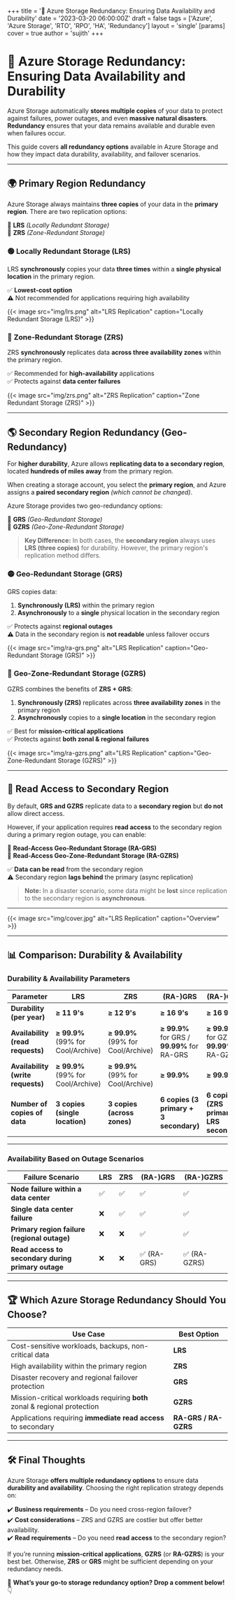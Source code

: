 +++
title = '🔹 Azure Storage Redundancy: Ensuring Data Availability and Durability'
date = '2023-03-20 06:00:00Z'
draft = false
tags = ['Azure', 'Azure Storage', 'RTO', 'RPO', 'HA', 'Redundancy']
layout = 'single'
[params]
    cover = true
    author = 'sujith'
+++

# 🔹 Azure Storage Redundancy: Ensuring Data Availability and Durability  

Azure Storage automatically **stores multiple copies** of your data to protect against failures, power outages, and even **massive natural disasters**. **Redundancy** ensures that your data remains available and durable even when failures occur.  

This guide covers **all redundancy options** available in Azure Storage and how they impact data durability, availability, and failover scenarios.  

---

## 🌍 **Primary Region Redundancy**  

Azure Storage always maintains **three copies** of your data in the **primary region**. There are two replication options:  

🔹 **LRS** *(Locally Redundant Storage)*  
🔹 **ZRS** *(Zone-Redundant Storage)*  

### 🟢 **Locally Redundant Storage (LRS)**  

LRS **synchronously** copies your data **three times** within a **single physical location** in the primary region.  

✅ **Lowest-cost option**  
⚠️ Not recommended for applications requiring high availability  

{{< image src="img/lrs.png" alt="LRS Replication" caption="Locally Redundant Storage (LRS)" >}}


### 🔵 **Zone-Redundant Storage (ZRS)**  

ZRS **synchronously** replicates data **across three availability zones** within the primary region.  

✅ Recommended for **high-availability** applications  
✅ Protects against **data center failures**  

{{< image src="img/zrs.png" alt="ZRS Replication" caption="Zone Redundant Storage (ZRS)" >}}

---

## 🌎 **Secondary Region Redundancy (Geo-Redundancy)**  

For **higher durability**, Azure allows **replicating data to a secondary region**, located **hundreds of miles away** from the primary region.  

When creating a storage account, you select the **primary region**, and Azure assigns a **paired secondary region** *(which cannot be changed)*.  

Azure Storage provides two geo-redundancy options:  

🔹 **GRS** *(Geo-Redundant Storage)*  
🔹 **GZRS** *(Geo-Zone-Redundant Storage)*  

> **Key Difference:** In both cases, the **secondary region** always uses **LRS (three copies)** for durability. However, the primary region's replication method differs.

### 🟡 **Geo-Redundant Storage (GRS)**  

GRS copies data:  
1. **Synchronously (LRS)** within the primary region  
2. **Asynchronously** to a **single** physical location in the secondary region  

✅ Protects against **regional outages**  
⚠️ Data in the secondary region is **not readable** unless failover occurs  

{{< image src="img/ra-grs.png" alt="LRS Replication" caption="Geo-Redundant Storage (GRS)" >}}

### 🔴 **Geo-Zone-Redundant Storage (GZRS)**  

GZRS combines the benefits of **ZRS + GRS**:  
1. **Synchronously (ZRS)** replicates across **three availability zones** in the primary region  
2. **Asynchronously** copies to a **single location** in the secondary region  

✅ Best for **mission-critical applications**  
✅ Protects against **both zonal & regional failures**  

{{< image src="img/ra-gzrs.png" alt="LRS Replication" caption="Geo-Zone-Redundant Storage (GZRS)" >}}

---

## 📖 **Read Access to Secondary Region**  

By default, **GRS and GZRS** replicate data to a **secondary region** but **do not** allow direct access.  

However, if your application requires **read access** to the secondary region during a primary region outage, you can enable:  

🔹 **Read-Access Geo-Redundant Storage (RA-GRS)**  
🔹 **Read-Access Geo-Zone-Redundant Storage (RA-GZRS)**  

✅ **Data can be read** from the secondary region  
⚠️ Secondary region **lags behind** the primary (async replication)  

> **Note:** In a disaster scenario, some data might be **lost** since replication to the secondary region is **asynchronous**.  

---

{{< image src="img/cover.jpg" alt="LRS Replication" caption="Overview" >}}

---

## 📊 **Comparison: Durability & Availability**  

### **Durability & Availability Parameters**  

| Parameter | LRS | ZRS | (RA-)GRS | (RA-)GZRS |
|-----------|----|----|----|----|
| **Durability (per year)** | **≥ 11 9's** | **≥ 12 9's** | **≥ 16 9's** | **≥ 16 9's** |
| **Availability (read requests)** | **≥ 99.9%** (99% for Cool/Archive) | **≥ 99.9%** (99% for Cool/Archive) | **≥ 99.9%** for GRS / **99.99%** for RA-GRS | **≥ 99.9%** for GZRS / **99.99%** for RA-GZRS |
| **Availability (write requests)** | **≥ 99.9%** (99% for Cool/Archive) | **≥ 99.9%** (99% for Cool/Archive) | **≥ 99.9%** | **≥ 99.9%** |
| **Number of copies of data** | **3 copies (single location)** | **3 copies (across zones)** | **6 copies (3 primary + 3 secondary)** | **6 copies (ZRS primary + LRS secondary)** |

---



### **Availability Based on Outage Scenarios**  

| Failure Scenario | LRS | ZRS | (RA-)GRS | (RA-)GZRS |
|-----------------|----|----|----|----|
| **Node failure within a data center** | ✅ | ✅ | ✅ | ✅ |
| **Single data center failure** | ❌ | ✅ | ✅ | ✅ |
| **Primary region failure (regional outage)** | ❌ | ❌ | ✅ | ✅ |
| **Read access to secondary during primary outage** | ❌ | ❌ | ✅ (RA-GRS) | ✅ (RA-GZRS) |

---

## 🏆 **Which Azure Storage Redundancy Should You Choose?**  

| **Use Case** | **Best Option** |
|-------------|---------------|
| Cost-sensitive workloads, backups, non-critical data | **LRS** |
| High availability within the primary region | **ZRS** |
| Disaster recovery and regional failover protection | **GRS** |
| Mission-critical workloads requiring **both** zonal & regional protection | **GZRS** |
| Applications requiring **immediate read access** to secondary | **RA-GRS / RA-GZRS** |

---

## 🛠 **Final Thoughts**  

Azure Storage **offers multiple redundancy options** to ensure data **durability and availability**. Choosing the right replication strategy depends on:  

✔️ **Business requirements** – Do you need cross-region failover?  
✔️ **Cost considerations** – ZRS and GZRS are costlier but offer better availability.  
✔️ **Read requirements** – Do you need **read access** to the secondary region?  

If you’re running **mission-critical applications**, **GZRS** (or **RA-GZRS**) is your best bet. Otherwise, **ZRS** or **GRS** might be sufficient depending on your redundancy needs.  

🚀 **What’s your go-to storage redundancy option? Drop a comment below!** 👇 
